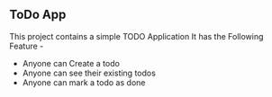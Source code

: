 ## ToDo App

This project contains a simple TODO Application 
It has the Following Feature -

- Anyone can Create a todo
- Anyone can see their existing todos
- Anyone can mark a todo as done